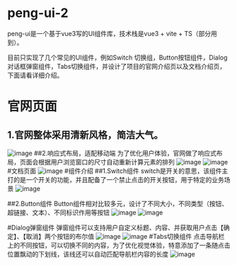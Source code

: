 # peng-ui-2
peng-ui是一个基于vue3写的UI组件库，技术栈是vue3 + vite + TS（部分用到）。

目前只实现了几个常见的UI组件，例如Switch 切换组，Button按钮组件，Dialog对话框弹窗组件，Tabs切换组件，并设计了项目的官网介绍页以及文档介绍页，下面请看详细介绍。

# 官网页面
## 1.官网整体采用清新风格，简洁大气。
![image](https://user-images.githubusercontent.com/100587019/230044198-ccbb2d09-2616-44dc-bf1c-b97ce4054e66.png)
##2.响应式布局，适配移动端
为了优化用户体验，官网做了响应式布局，页面会根据用户浏览窗口的尺寸自动重新计算元素的排列
![image](https://user-images.githubusercontent.com/100587019/230044797-dfd886b8-b8c8-495d-bc58-4f7d165e68a5.png)
![image](https://user-images.githubusercontent.com/100587019/230044894-7a93d500-92f8-47cf-85b5-7bf0eb0387e7.png)
#文档页面
![image](https://user-images.githubusercontent.com/100587019/230045113-732468a8-80f3-40df-b4d1-ed922996dfdd.png)
#组件介绍
##1.Switch组件
switch是开关的意思，该组件主打的是一个开关的功能，并且配备了一个禁止点击的开关按钮，用于特定的业务场景
![image](https://user-images.githubusercontent.com/100587019/230045899-ac29e3a6-3bb1-40a5-ab50-2b7b805f79d9.png)

##2.Button组件
Button组件相对比较多元，设计了不同大小，不同类型（按钮、超链接、文本）、不同标识作用等按钮
![image](https://user-images.githubusercontent.com/100587019/230046385-a4bb4f2e-9493-4799-8fad-2a26be7c07ad.png)
![image](https://user-images.githubusercontent.com/100587019/230046413-3c3c99e2-9bf3-4757-873b-5205951285b6.png)

#Dialog弹窗组件
弹窗组件可以支持用户自定义标题、内容、并获取用户点击【确定】、【取消】两个按钮的布尔值
![image](https://user-images.githubusercontent.com/100587019/230046948-3ef01c3a-c150-4521-92c6-d3da633e2ca3.png)
![image](https://user-images.githubusercontent.com/100587019/230046977-bdaff0c2-7edc-44f0-a401-b20db1973b6c.png)
#Tabs切换组件
点击导航栏上的不同按钮，可以切换不同的内容，为了优化视觉体验，特意添加了一条随点击位置飘动的下划线，该线还可以自动匹配导航栏内容的长度
![image](https://user-images.githubusercontent.com/100587019/230047187-b1fcd5ef-06ed-4dc6-af9a-98cffad127c5.png)
